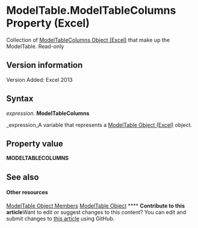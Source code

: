 
# ModelTable.ModelTableColumns Property (Excel)

Collection of  [ModelTableColumns Object (Excel)](6f7a0fcd-7e78-8c90-a3a1-058c803b2ee0.md) that make up the ModelTable. Read-only


## Version information

Version Added: Excel 2013 


## Syntax

 _expression_. **ModelTableColumns**

 _expression_A variable that represents a  [ModelTable Object (Excel)](c853beb6-f2e7-dda0-b33a-8110a6c23de8.md) object.


## Property value

 **MODELTABLECOLUMNS**


## See also


#### Other resources


 [ModelTable Object Members](6fbca0ef-b855-d09c-f2ba-579d50f802fb.md)
 [ModelTable Object](c853beb6-f2e7-dda0-b33a-8110a6c23de8.md)
****   **Contribute to this article**Want to edit or suggest changes to this content? You can edit and submit changes to  [this article](https://github.com/jhershey00/VBA_Excel_Test/OpenXMLCon/articles/964b8967-8270-830c-bf69-c6ef1078fbbb.md) using GitHub.

